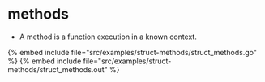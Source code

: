 # methods

* A method is a function execution in a known context.

{% embed include file="src/examples/struct-methods/struct_methods.go" %}
{% embed include file="src/examples/struct-methods/struct_methods.out" %}


